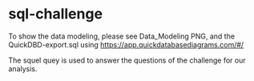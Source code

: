 # sql-challenge
To show the data modeling, please see Data_Modeling PNG, and the QuickDBD-export.sql using https://app.quickdatabasediagrams.com/#/

The squel quey is used to answer the questions of the challenge for our analysis.
